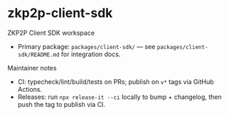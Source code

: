 # zkp2p-client-sdk

ZKP2P Client SDK workspace
- Primary package: `packages/client-sdk/` — see `packages/client-sdk/README.md` for integration docs.

Maintainer notes
- CI: typecheck/lint/build/tests on PRs; publish on `v*` tags via GitHub Actions.
- Releases: run `npx release-it --ci` locally to bump + changelog, then push the tag to publish via CI.
